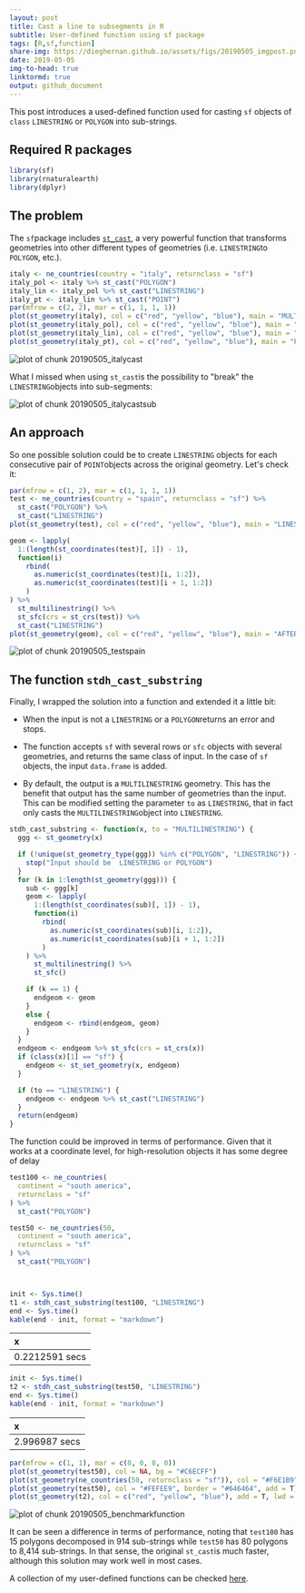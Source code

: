 ```yaml
---
layout: post
title: Cast a line to subsegments in R
subtitle: User-defined function using sf package
tags: [R,sf,function]
share-img: https://dieghernan.github.io/assets/figs/20190505_imgpost.png
date: 2019-05-05
img-to-head: true
linktormd: true
output: github_document
---
```



This post introduces a used-defined function used for casting `sf` objects of `class` `LINESTRING` or `POLYGON` into sub-strings.



## Required R packages


```r
library(sf)
library(rnaturalearth)
library(dplyr)
```

## The problem

The `sf`package includes [`st_cast`](https://r-spatial.github.io/sf/reference/st_cast.html), a very powerful function that transforms geometries into other different types of geometries (i.e. `LINESTRING`to `POLYGON`, etc.). 


```r
italy <- ne_countries(country = "italy", returnclass = "sf")
italy_pol <- italy %>% st_cast("POLYGON")
italy_lin <- italy_pol %>% st_cast("LINESTRING")
italy_pt <- italy_lin %>% st_cast("POINT")
par(mfrow = c(2, 2), mar = c(1, 1, 1, 1))
plot(st_geometry(italy), col = c("red", "yellow", "blue"), main = "MULTIPOLYGON")
plot(st_geometry(italy_pol), col = c("red", "yellow", "blue"), main = "POLYGON")
plot(st_geometry(italy_lin), col = c("red", "yellow", "blue"), main = "LINE")
plot(st_geometry(italy_pt), col = c("red", "yellow", "blue"), main = "POINT")
```

<img src="../assets/figs/20190505_italycast-1.png" title="plot of chunk 20190505_italycast" alt="plot of chunk 20190505_italycast" style="display: block; margin: auto;" />

What I missed when using `st_cast`is the possibility to "break" the `LINESTRING`objects into sub-segments:

<img src="../assets/figs/20190505_italycastsub-1.png" title="plot of chunk 20190505_italycastsub" alt="plot of chunk 20190505_italycastsub" style="display: block; margin: auto;" />

## An approach

So one possible solution could be to create `LINESTRING` objects for each consecutive pair of `POINT`objects across the original geometry. Let's check it:


```r
par(mfrow = c(1, 2), mar = c(1, 1, 1, 1))
test <- ne_countries(country = "spain", returnclass = "sf") %>%
  st_cast("POLYGON") %>%
  st_cast("LINESTRING")
plot(st_geometry(test), col = c("red", "yellow", "blue"), main = "LINESTRING")

geom <- lapply(
  1:(length(st_coordinates(test)[, 1]) - 1),
  function(i)
    rbind(
      as.numeric(st_coordinates(test)[i, 1:2]),
      as.numeric(st_coordinates(test)[i + 1, 1:2])
    )
) %>%
  st_multilinestring() %>%
  st_sfc(crs = st_crs(test)) %>%
  st_cast("LINESTRING")
plot(st_geometry(geom), col = c("red", "yellow", "blue"), main = "AFTER FUNCTION")
```

<img src="../assets/figs/20190505_testspain-1.png" title="plot of chunk 20190505_testspain" alt="plot of chunk 20190505_testspain" style="display: block; margin: auto;" />

## The function `stdh_cast_substring`

Finally, I wrapped the solution into a function and extended it a little bit:

* When the input is not a `LINESTRING` or a `POLYGON`returns an error and stops.

* The function accepts `sf` with several rows or `sfc` objects with several geometries, and returns the same class of input. In the case of `sf` objects, the input `data.frame` is added.

* By default, the output is a `MULTILINESTRING` geometry. This has the benefit that output has the same number of geometries than the input. This can be modified setting the parameter `to` as `LINESTRING`, that in fact only casts the `MULTILINESTRING`object into `LINESTRING`.


```r
stdh_cast_substring <- function(x, to = "MULTILINESTRING") {
  ggg <- st_geometry(x)

  if (!unique(st_geometry_type(ggg)) %in% c("POLYGON", "LINESTRING")) {
    stop("Input should be  LINESTRING or POLYGON")
  }
  for (k in 1:length(st_geometry(ggg))) {
    sub <- ggg[k]
    geom <- lapply(
      1:(length(st_coordinates(sub)[, 1]) - 1),
      function(i)
        rbind(
          as.numeric(st_coordinates(sub)[i, 1:2]),
          as.numeric(st_coordinates(sub)[i + 1, 1:2])
        )
    ) %>%
      st_multilinestring() %>%
      st_sfc()

    if (k == 1) {
      endgeom <- geom
    }
    else {
      endgeom <- rbind(endgeom, geom)
    }
  }
  endgeom <- endgeom %>% st_sfc(crs = st_crs(x))
  if (class(x)[1] == "sf") {
    endgeom <- st_set_geometry(x, endgeom)
  }

  if (to == "LINESTRING") {
    endgeom <- endgeom %>% st_cast("LINESTRING")
  }
  return(endgeom)
}
```
 The function could be improved in terms of performance. Given that it works at a coordinate level, for high-resolution objects it has some degree of delay
 

```r
test100 <- ne_countries(
  continent = "south america",
  returnclass = "sf"
) %>%
  st_cast("POLYGON")

test50 <- ne_countries(50,
  continent = "south america",
  returnclass = "sf"
) %>%
  st_cast("POLYGON")



init <- Sys.time()
t1 <- stdh_cast_substring(test100, "LINESTRING")
end <- Sys.time()
kable(end - init, format = "markdown")
```



|x              |
|:--------------|
|0.2212591 secs |

```r
init <- Sys.time()
t2 <- stdh_cast_substring(test50, "LINESTRING")
end <- Sys.time()
kable(end - init, format = "markdown")
```



|x             |
|:-------------|
|2.996987 secs |

```r
par(mfrow = c(1, 1), mar = c(0, 0, 0, 0))
plot(st_geometry(test50), col = NA, bg = "#C6ECFF")
plot(st_geometry(ne_countries(50, returnclass = "sf")), col = "#F6E1B9", border = "#646464", add = T)
plot(st_geometry(test50), col = "#FEFEE9", border = "#646464", add = T)
plot(st_geometry(t2), col = c("red", "yellow", "blue"), add = T, lwd = 0.5)
```

<img src="../assets/figs/20190505_benchmarkfunction-1.png" title="plot of chunk 20190505_benchmarkfunction" alt="plot of chunk 20190505_benchmarkfunction" style="display: block; margin: auto;" />
 
It can be seen a difference in terms of performance, noting that `test100` has 15 polygons decomposed in 914 sub-strings while `test50` has 80 polygons to 8,414 sub-strings. In that sense, the original `st_cast`is much faster, although this solution may work well in most cases.

A collection of my user-defined functions can be checked [here](https://github.com/dieghernan/dieghernan.github.io/tree/master/assets/functions).
